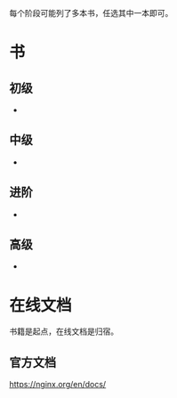 每个阶段可能列了多本书，任选其中一本即可。

# 书

## 初级

- 

## 中级

- 

  


## 进阶

- 


## 高级

- 


# 在线文档

书籍是起点，在线文档是归宿。

## 官方文档

https://nginx.org/en/docs/



